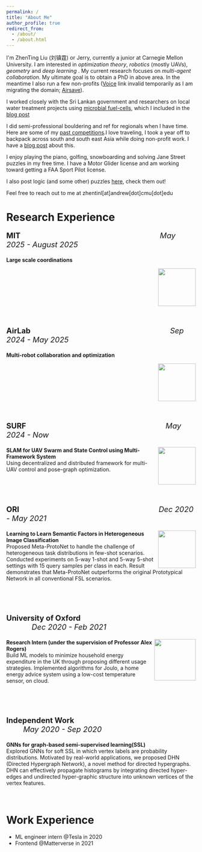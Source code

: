 ```yaml
---
permalink: /
title: "About Me"
author_profile: true
redirect_from: 
  - /about/
  - /about.html
---
```



I'm ZhenTing Liu (刘镇霆) or Jerry, currently a junior at Carnegie Mellon University. I am interested in *optimization theory*, *robotics* (mostly UAVs), *geometry* and *deep learning* . My current research focuses on *multi-agent collaboration*. My ultimate goal is to obtain a PhD in above area. In the meantime I also run a few non-profits ([Voice](https://www.action-voice.com/) link invalid temporarily as I am migrating the domain; [Airsave](http://airsave.life/)). 

I worked closely with the Sri Lankan government and researchers on local water treatment projects using [microbial fuel-cells](https://en.wikipedia.org/wiki/Microbial_fuel_cell), which I included in the [blog post](https://jerryzhenting.github.io/posts/2024/06/blog-post-3/) 

I did semi-professional bouldering and ref for regionals when I have time. Here are some of my [past competitions](https://competitions.touchstoneclimbing.com/series/15/events/97/completed).I love traveling, I took a year off to backpack across south and south east Asia while doing non-profit work. I have a [blog post](https://jerryzhenting.github.io/posts/2014/06/blog-post-3/) about this. 


I enjoy playing the piano, golfing, snowboarding and solving Jane Street puzzles in my free time. I have a Motor Glider license and am working toward getting a FAA Sport Pilot license. 

I also post logic (and some other) puzzles [here](https://jerryzhenting.github.io/year-archive/), check them out!

Feel free to reach out to me at zhentinl[at]andrew[dot]cmu[dot]edu




<div id="work_experience">
<h1>Research Experience</h1>


<div>
<p style="font-size:20px;"><b>MIT</b>&nbsp; &nbsp; &nbsp; &nbsp; &nbsp; &nbsp; &nbsp; &nbsp; &nbsp; &nbsp; &nbsp; &nbsp; &nbsp; &nbsp; &nbsp; &nbsp; &nbsp; &nbsp; &nbsp; &nbsp; &nbsp; &nbsp; &nbsp; &nbsp; &nbsp; &nbsp; &nbsp; &nbsp; &nbsp; &nbsp; &nbsp; &nbsp; &nbsp; <em>May 2025 - August 2025</em></p>

<div class="archive__proj__row">
  <div class="archive__proj__right">
    <p>
    <b>Large scale coordinations</b>
    <br>
    </p><img src="https://JerryZhenTing.github.io/images/mit.jpg" align="right" width="100px"/>
</div>
</div>
<br clear="right"/>
<br clear="right"/>
<br clear="right"/>

<div>
<p style="font-size:20px;"><b>AirLab</b>&nbsp; &nbsp; &nbsp; &nbsp; &nbsp; &nbsp; &nbsp; &nbsp; &nbsp; &nbsp; &nbsp; &nbsp; &nbsp; &nbsp; &nbsp; &nbsp; &nbsp; &nbsp; &nbsp; &nbsp; &nbsp; &nbsp; &nbsp; &nbsp; &nbsp; &nbsp; &nbsp; &nbsp; &nbsp; &nbsp; &nbsp; &nbsp; &nbsp; <em>Sep 2024 - May 2025</em></p>

<div class="archive__proj__row">
  <div class="archive__proj__right">
    <p>
    <b>Multi-robot collaboration and optimization</b>
    <br>
    </p><img src="https://JerryZhenTing.github.io/images/airlab.jpg" align="right" width="100px"/>
</div>
</div>
<br clear="right"/>
<br clear="right"/>
<br clear="right"/>
<div>
<p style="font-size:20px;"><b>SURF</b>&nbsp; &nbsp; &nbsp; &nbsp; &nbsp; &nbsp; &nbsp; &nbsp; &nbsp; &nbsp; &nbsp; &nbsp; &nbsp; &nbsp; &nbsp; &nbsp; &nbsp; &nbsp; &nbsp; &nbsp; &nbsp; &nbsp; &nbsp; &nbsp; &nbsp; &nbsp; &nbsp; &nbsp; &nbsp; &nbsp; &nbsp; &nbsp; &nbsp; <em>May 2024 - Now</em>   </p>

<div class="archive__proj__row">
  <div class="archive__proj__right">
    <p><img src="https://JerryZhenTing.github.io/images/RI_5.png" align="right" width="100px"/>
    <b>SLAM for UAV Swarm and State Control using
Multi-Framework System </b>
    <br>Using decentralized and distributed framework for multi-UAV control and pose-graph optimization. 
    </p>
  </div>
  
</div>
</div>


<br clear="right"/>
<br clear="right"/>
<br clear="right"/>
<div>
<p style="font-size:20px;"><b>ORI</b>&nbsp; &nbsp; &nbsp; &nbsp; &nbsp; &nbsp; &nbsp; &nbsp; &nbsp; &nbsp; &nbsp; &nbsp; &nbsp; &nbsp; &nbsp; &nbsp; &nbsp; &nbsp; &nbsp; &nbsp; &nbsp; &nbsp; &nbsp; &nbsp; &nbsp; &nbsp; &nbsp; &nbsp; &nbsp; &nbsp; &nbsp; &nbsp; &nbsp; <em>Dec 2020 - May 2021</em>   </p>

<div class="archive__proj__row">
  <div class="archive__proj__right">
    <p><img src="https://JerryZhenTing.github.io/images/oxfordrobotics.png" align="right" width="100px"/>
    <b>Learning to Learn Semantic Factors in Heterogeneous Image Classification</b>
    <br>Proposed Meta-ProtoNet to handle
the challenge of heterogeneous task distributions in
few-shot scenarios. Conducted experiments
on 5-way 1-shot and 5-way 5-shot settings with 15 query samples per class in each. Result demonstrates that Meta-ProtoNet outperforms the
original Prototypical Network in all conventional
FSL scenarios.
    </p>
  </div>
  
</div>
</div>


<br clear="right"/>
<br clear="right"/>
<br clear="right"/>
<div>
<p style="font-size:20px;"><b>University of Oxford</b>&nbsp; &nbsp; &nbsp; &nbsp; &nbsp; &nbsp; &nbsp; &nbsp; &nbsp; &nbsp; &nbsp; &nbsp; &nbsp; &nbsp; &nbsp; &nbsp; &nbsp; &nbsp; &nbsp; &nbsp; &nbsp; &nbsp; &nbsp; &nbsp; &nbsp; &nbsp; &nbsp; &nbsp; &nbsp; &nbsp; &nbsp; &nbsp; &nbsp; <em>Dec 2020 - Feb 2021</em>   </p>

<div class="archive__proj__row">
  <div class="archive__proj__right">
    <p><img src="https://JerryZhenTing.github.io/images/ofu.jpg" align="right" width="110px"/>
    <b>Research Intern (under the supervision of Professor Alex Rogers)</b>
    <br>Build ML models to minimize household energy expenditure in the UK through proposing different usage strategies. Implemented algorithms for Joulo, a home energy advice system using a low-cost temperature sensor, on cloud.
    </p>
  </div>
  
</div>
</div>

<br clear="right"/>
<br clear="right"/>
<br clear="right"/>
<div>
<p style="font-size:20px;"><b>Independent Work</b>&nbsp; &nbsp; &nbsp; &nbsp; &nbsp; &nbsp; &nbsp; &nbsp; &nbsp; &nbsp; &nbsp; &nbsp; &nbsp; &nbsp; &nbsp; &nbsp; &nbsp; &nbsp; &nbsp; &nbsp; &nbsp; &nbsp; &nbsp; &nbsp; &nbsp; &nbsp; &nbsp; &nbsp; &nbsp; &nbsp; &nbsp; &nbsp; &nbsp; <em>May 2020 - Sep 2020</em>   </p>
    <b>GNNs for graph-based semi-supervised learning(SSL)</b>
    <br> Explored GNNs for soft SSL in which vertex labels are probability distributions. Motivated by real-world applications, we proposed DHN (Directed Hypergraph Network), a novel method for directed hypergraphs. DHN can effectively propagate histograms by integrating directed hyper-edges and undirected hyper-graphic structure into unknown vertices of the vertex features.
    
  </div>
  
</div>
</div>


<br clear="right"/>
<br clear="right"/>

<div id="work_experience">
<h1>Work Experience</h1>
<ul>
  <li>ML engineer intern @Tesla in 2020</li>
  <li>Frontend @Matterverse in 2021</li>

</ul>
<!-- This is the front page of a website that is powered by the [Academic Pages template](https://github.com/academicpages/academicpages.github.io) and hosted on GitHub pages. [GitHub pages](https://pages.github.com) is a free service in which websites are built and hosted from code and data stored in a GitHub repository, automatically updating when a new commit is made to the respository. This template was forked from the [Minimal Mistakes Jekyll Theme](https://mmistakes.github.io/minimal-mistakes/) created by Michael Rose, and then extended to support the kinds of content that academics have: publications, talks, teaching, a portfolio, blog posts, and a dynamically-generated CV. You can fork [this repository](https://github.com/academicpages/academicpages.github.io) right now, modify the configuration and markdown files, add your own PDFs and other content, and have your own site for free, with no ads! An older version of this template powers my own personal website at [stuartgeiger.com](http://stuartgeiger.com), which uses [this Github repository](https://github.com/staeiou/staeiou.github.io).

<!-- A data-driven personal website
======
Like many other Jekyll-based GitHub Pages templates, Academic Pages makes you separate the website's content from its form. The content & metadata of your website are in structured markdown files, while various other files constitute the theme, specifying how to transform that content & metadata into HTML pages. You keep these various markdown (.md), YAML (.yml), HTML, and CSS files in a public GitHub repository. Each time you commit and push an update to the repository, the [GitHub pages](https://pages.github.com/) service creates static HTML pages based on these files, which are hosted on GitHub's servers free of charge.

Many of the features of dynamic content management systems (like Wordpress) can be achieved in this fashion, using a fraction of the computational resources and with far less vulnerability to hacking and DDoSing. You can also modify the theme to your heart's content without touching the content of your site. If you get to a point where you've broken something in Jekyll/HTML/CSS beyond repair, your markdown files describing your talks, publications, etc. are safe. You can rollback the changes or even delete the repository and start over -- just be sure to save the markdown files! Finally, you can also write scripts that process the structured data on the site, such as [this one](https://github.com/academicpages/academicpages.github.io/blob/master/talkmap.ipynb) that analyzes metadata in pages about talks to display [a map of every location you've given a talk](https://academicpages.github.io/talkmap.html).

Getting started
======
1. Register a GitHub account if you don't have one and confirm your e-mail (required!)
1. Fork [this repository](https://github.com/academicpages/academicpages.github.io) by clicking the "fork" button in the top right. 
1. Go to the repository's settings (rightmost item in the tabs that start with "Code", should be below "Unwatch"). Rename the repository "[your GitHub username].github.io", which will also be your website's URL.
1. Set site-wide configuration and create content & metadata (see below -- also see [this set of diffs](http://archive.is/3TPas) showing what files were changed to set up [an example site](https://getorg-testacct.github.io) for a user with the username "getorg-testacct")
1. Upload any files (like PDFs, .zip files, etc.) to the files/ directory. They will appear at https://[your GitHub username].github.io/files/example.pdf.  
1. Check status by going to the repository settings, in the "GitHub pages" section

Site-wide configuration
------
The main configuration file for the site is in the base directory in [_config.yml](https://github.com/academicpages/academicpages.github.io/blob/master/_config.yml), which defines the content in the sidebars and other site-wide features. You will need to replace the default variables with ones about yourself and your site's github repository. The configuration file for the top menu is in [_data/navigation.yml](https://github.com/academicpages/academicpages.github.io/blob/master/_data/navigation.yml). For example, if you don't have a portfolio or blog posts, you can remove those items from that navigation.yml file to remove them from the header. 

Create content & metadata
------
For site content, there is one markdown file for each type of content, which are stored in directories like _publications, _talks, _posts, _teaching, or _pages. For example, each talk is a markdown file in the [_talks directory](https://github.com/academicpages/academicpages.github.io/tree/master/_talks). At the top of each markdown file is structured data in YAML about the talk, which the theme will parse to do lots of cool stuff. The same structured data about a talk is used to generate the list of talks on the [Talks page](https://academicpages.github.io/talks), each [individual page](https://academicpages.github.io/talks/2012-03-01-talk-1) for specific talks, the talks section for the [CV page](https://academicpages.github.io/cv), and the [map of places you've given a talk](https://academicpages.github.io/talkmap.html) (if you run this [python file](https://github.com/academicpages/academicpages.github.io/blob/master/talkmap.py) or [Jupyter notebook](https://github.com/academicpages/academicpages.github.io/blob/master/talkmap.ipynb), which creates the HTML for the map based on the contents of the _talks directory).

**Markdown generator**

I have also created [a set of Jupyter notebooks](https://github.com/academicpages/academicpages.github.io/tree/master/markdown_generator
) that converts a CSV containing structured data about talks or presentations into individual markdown files that will be properly formatted for the Academic Pages template. The sample CSVs in that directory are the ones I used to create my own personal website at stuartgeiger.com. My usual workflow is that I keep a spreadsheet of my publications and talks, then run the code in these notebooks to generate the markdown files, then commit and push them to the GitHub repository.

How to edit your site's GitHub repository
------
Many people use a git client to create files on their local computer and then push them to GitHub's servers. If you are not familiar with git, you can directly edit these configuration and markdown files directly in the github.com interface. Navigate to a file (like [this one](https://github.com/academicpages/academicpages.github.io/blob/master/_talks/2012-03-01-talk-1.md) and click the pencil icon in the top right of the content preview (to the right of the "Raw | Blame | History" buttons). You can delete a file by clicking the trashcan icon to the right of the pencil icon. You can also create new files or upload files by navigating to a directory and clicking the "Create new file" or "Upload files" buttons. 

Example: editing a markdown file for a talk
![Editing a markdown file for a talk](/images/editing-talk.png)

For more info
------
More info about configuring Academic Pages can be found in [the guide](https://academicpages.github.io/markdown/). The [guides for the Minimal Mistakes theme](https://mmistakes.github.io/minimal-mistakes/docs/configuration/) (which this theme was forked from) might also be helpful.  -->
